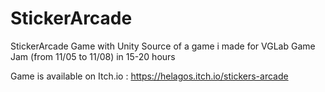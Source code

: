 # StickerArcade
StickerArcade Game with Unity
Source of a game i made for VGLab Game Jam (from 11/05 to 11/08) in 15-20 hours

Game is available on Itch.io : https://helagos.itch.io/stickers-arcade
